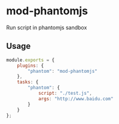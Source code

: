 mod-phantomjs
===

Run script in phantomjs sandbox

## Usage

```js
module.exports = {
    plugins: {
        "phantom": "mod-phantomjs"
    },
    tasks: {
        "phantom": {
            script: "./test.js",
            args: "http://www.baidu.com"
        }
    }
};
```